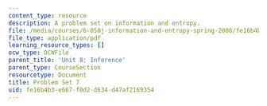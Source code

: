 ```yaml
---
content_type: resource
description: A problem set on information and entropy.
file: /media/courses/6-050j-information-and-entropy-spring-2008/fe16b4b3e667f0d2d634d47af2169354_MIT6_050JS08_ps_07.pdf
file_type: application/pdf
learning_resource_types: []
ocw_type: OCWFile
parent_title: 'Unit 8: Inference'
parent_type: CourseSection
resourcetype: Document
title: Problem Set 7
uid: fe16b4b3-e667-f0d2-d634-d47af2169354
---
```

